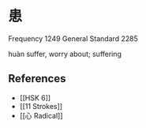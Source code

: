 # 患
Frequency 1249
General Standard 2285

huàn
suffer, worry about; suffering

## References
- [[HSK 6]]
- [[11 Strokes]]
- [[心 Radical]]